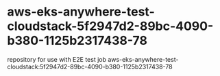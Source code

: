 # aws-eks-anywhere-test-cloudstack-5f2947d2-89bc-4090-b380-1125b2317438-78
repository for use with E2E test job aws-eks-anywhere-test-cloudstack:5f2947d2-89bc-4090-b380-1125b2317438-78
